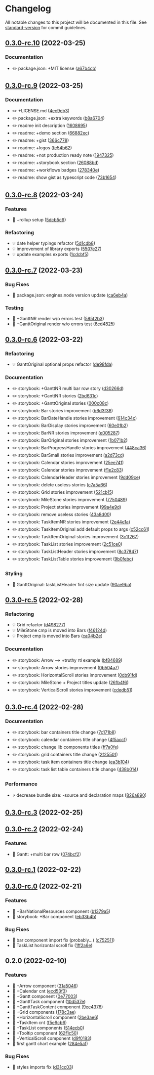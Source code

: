 # Changelog

All notable changes to this project will be documented in this file. See [standard-version](https://github.com/conventional-changelog/standard-version) for commit guidelines.

## [0.3.0-rc.10](https://github.com/NikitaSmithTheOne/react-gantt-chart/compare/v0.3.0-rc.9...v0.3.0-rc.10) (2022-03-25)


### Documentation

* ✏️ package.json: +MIT license ([a67b4cb](https://github.com/NikitaSmithTheOne/react-gantt-chart/commit/a67b4cb57e696ea23a56178963a0e75cbd2e3336))

## [0.3.0-rc.9](https://github.com/NikitaSmithTheOne/react-gantt-chart/compare/v0.3.0-rc.8...v0.3.0-rc.9) (2022-03-25)


### Documentation

* ✏️ +LICENSE.md ([4ec9eb3](https://github.com/NikitaSmithTheOne/react-gantt-chart/commit/4ec9eb32b9171553fa2bf928c71df0660733447c))
* ✏️ package.json: +extra keywords ([b8a6704](https://github.com/NikitaSmithTheOne/react-gantt-chart/commit/b8a67049eb3e4ba9fdea7ea6e7f5588ae019ac81))
* ✏️ readme init description ([1608695](https://github.com/NikitaSmithTheOne/react-gantt-chart/commit/16086959b7df6ce2806b6592dd69457feaa765dc))
* ✏️ readme: +demo section ([66882ec](https://github.com/NikitaSmithTheOne/react-gantt-chart/commit/66882ecf7dbab4b3c61e8da7ac26e6187236abf5))
* ✏️ readme: +gist ([366c778](https://github.com/NikitaSmithTheOne/react-gantt-chart/commit/366c778bdcbc40e62b06a0ba2d45e9edc37b0e03))
* ✏️ readme: +logos ([fe54b62](https://github.com/NikitaSmithTheOne/react-gantt-chart/commit/fe54b62e0ac24f0417cf13af651ab3d981392e6b))
* ✏️ readme: +not production ready note ([1947325](https://github.com/NikitaSmithTheOne/react-gantt-chart/commit/1947325c351512d47f04d3629ce7d574190ef24b))
* ✏️ readme: +storybook section ([26088bd](https://github.com/NikitaSmithTheOne/react-gantt-chart/commit/26088bd1474c4b1ad94d7456cf0e5ce17a08f144))
* ✏️ readme: +workflows badges ([278340e](https://github.com/NikitaSmithTheOne/react-gantt-chart/commit/278340ed39a067c164ad03e47dc72b26f12123f0))
* ✏️ readme: show gist as typescript code ([73b1654](https://github.com/NikitaSmithTheOne/react-gantt-chart/commit/73b16541683a3a6187b70bf6cff3430c5882cfb2))

## [0.3.0-rc.8](https://github.com/NikitaSmithTheOne/react-gantt-chart/compare/v0.3.0-rc.7...v0.3.0-rc.8) (2022-03-24)


### Features

* 🎸 +rollup setup ([5dcb5c9](https://github.com/NikitaSmithTheOne/react-gantt-chart/commit/5dcb5c93e40f20fdfff6818a78f97d4d94db238f))


### Refactoring

* 💡 date helper typings refactor ([5d1cdb8](https://github.com/NikitaSmithTheOne/react-gantt-chart/commit/5d1cdb8a578f5098a37170003c0d47c856df9eec))
* 💡 improvement of library exports ([5507e27](https://github.com/NikitaSmithTheOne/react-gantt-chart/commit/5507e276539655170a03adb11a6385a22b3ab06a))
* 💡 update examples exports ([1cdcbf5](https://github.com/NikitaSmithTheOne/react-gantt-chart/commit/1cdcbf5f4ef870db6ba2a8113f5723c2034aaf5f))

## [0.3.0-rc.7](https://github.com/NikitaSmithTheOne/react-gantt-chart/compare/v0.3.0-rc.6...v0.3.0-rc.7) (2022-03-23)


### Bug Fixes

* 🐛 package.json: engines.node version update ([ca6eb4a](https://github.com/NikitaSmithTheOne/react-gantt-chart/commit/ca6eb4ab0ac0face050a369307bdec87ff593b3d))


### Testing

* 💍 +GanttNR render w/o errors test ([585f2b3](https://github.com/NikitaSmithTheOne/react-gantt-chart/commit/585f2b3ca88b21fd92196b34c7e7c73d89287631))
* 💍 +GanttOriginal render w/o errors test ([6cd4825](https://github.com/NikitaSmithTheOne/react-gantt-chart/commit/6cd482511eedec0805363cb592fba83df8cf73b0))

## [0.3.0-rc.6](https://github.com/NikitaSmithTheOne/react-gantt-chart/compare/v0.3.0-rc.5...v0.3.0-rc.6) (2022-03-22)


### Refactoring

* 💡 GanttOriginal optional props refactor ([de98fda](https://github.com/NikitaSmithTheOne/react-gantt-chart/commit/de98fdabd3b6fefa4067a5defac1943f305f2766))


### Documentation

* ✏️ storybook: +GanttNR multi bar row story ([d30266d](https://github.com/NikitaSmithTheOne/react-gantt-chart/commit/d30266d4ecf60d0c553f7188371ca3e79609a359))
* ✏️ storybook: +GanttNR stories ([2bd631c](https://github.com/NikitaSmithTheOne/react-gantt-chart/commit/2bd631cdd5d3fb3009dd5fd984b6dab22ae256a1))
* ✏️ storybook: +GanttOriginal stories ([000c08c](https://github.com/NikitaSmithTheOne/react-gantt-chart/commit/000c08cb4da137e6b0f151a79ddcc259b903ed37))
* ✏️ storybook: Bar stories improvement ([b6d3f38](https://github.com/NikitaSmithTheOne/react-gantt-chart/commit/b6d3f38ceaf6eb2267a1c553b78cc7dfecc68ebe))
* ✏️ storybook: BarDateHandle stories improvement ([614c34c](https://github.com/NikitaSmithTheOne/react-gantt-chart/commit/614c34ceac170c45bfcaa6e74513d82b3496621a))
* ✏️ storybook: BarDisplay stories improvement ([60e01b2](https://github.com/NikitaSmithTheOne/react-gantt-chart/commit/60e01b2acbd18a200114753ce2ed43d27277410d))
* ✏️ storybook: BarNR stories improvement ([e005287](https://github.com/NikitaSmithTheOne/react-gantt-chart/commit/e0052875b7ce179289cc7fb08039b65c78466d4e))
* ✏️ storybook: BarOriginal stories improvement ([1b071b2](https://github.com/NikitaSmithTheOne/react-gantt-chart/commit/1b071b2395c7826a9d8f20a09fcc34be9128dabd))
* ✏️ storybook: BarProgressHandle stories improvement ([448ca36](https://github.com/NikitaSmithTheOne/react-gantt-chart/commit/448ca36c7139ef59fcdb52fb87b5c4f054c34cfe))
* ✏️ storybook: BarSmall stories improvement ([a2d73cd](https://github.com/NikitaSmithTheOne/react-gantt-chart/commit/a2d73cd3536563d2a6524a8ed28136c183b13f59))
* ✏️ storybook: Calendar stories improvement ([25ee741](https://github.com/NikitaSmithTheOne/react-gantt-chart/commit/25ee741f24b36e790d91a0a43d6093bac2ff96db))
* ✏️ storybook: Calendar stories improvement ([f1e2c83](https://github.com/NikitaSmithTheOne/react-gantt-chart/commit/f1e2c8367ffa6ca509bdfe21111db6bbf5554726))
* ✏️ storybook: CalendarHeader stories improvement ([9dd09ce](https://github.com/NikitaSmithTheOne/react-gantt-chart/commit/9dd09ce0758611102cbacf1cc6ea910711115641))
* ✏️ storybook: delete useless stories ([c7a5a66](https://github.com/NikitaSmithTheOne/react-gantt-chart/commit/c7a5a66f8b91087f7e301d2979d562139c3c75f6))
* ✏️ storybook: Grid stories improvement ([521cb15](https://github.com/NikitaSmithTheOne/react-gantt-chart/commit/521cb15dfdbb3f3b8f7daea9ecd5245d3a9aba97))
* ✏️ storybook: MileStone stories improvement ([7750489](https://github.com/NikitaSmithTheOne/react-gantt-chart/commit/77504895ef159fabda094123ae4dbf4fe49af8c2))
* ✏️ storybook: Project stories improvement ([99a4e9d](https://github.com/NikitaSmithTheOne/react-gantt-chart/commit/99a4e9da4d23d6a7eaa210375b761524598f036e))
* ✏️ storybook: remove useless stories ([43a8d00](https://github.com/NikitaSmithTheOne/react-gantt-chart/commit/43a8d00ec7fe022f71cd5030edba8bb4accbe47c))
* ✏️ storybook: TaskItemNR stories improvement ([2e44e1a](https://github.com/NikitaSmithTheOne/react-gantt-chart/commit/2e44e1a8f23077b799f0273c20d991b60368115f))
* ✏️ storybook: TaskItemOriginal add default props to args ([c52cc61](https://github.com/NikitaSmithTheOne/react-gantt-chart/commit/c52cc61142ee72c5194537bcd53e4fee75823cd1))
* ✏️ storybook: TaskItemOriginal stories improvement ([3c1f267](https://github.com/NikitaSmithTheOne/react-gantt-chart/commit/3c1f267d2456b242808cd825f702be65d4334aba))
* ✏️ storybook: TaskList stories improvement ([2c51ce0](https://github.com/NikitaSmithTheOne/react-gantt-chart/commit/2c51ce05af4b1185af0136805899de20e1255af0))
* ✏️ storybook: TaskListHeader stories improvement ([8c37847](https://github.com/NikitaSmithTheOne/react-gantt-chart/commit/8c378470021138056876a1492da5ffef0d0dd1d9))
* ✏️ storybook: TaskListTable stories improvement ([9b0febc](https://github.com/NikitaSmithTheOne/react-gantt-chart/commit/9b0febccc98dce1ea7dcae1f0e1db7837b93c028))


### Styling

* 💄 GanttOriginal: taskListHeader fint size update ([90ae9ba](https://github.com/NikitaSmithTheOne/react-gantt-chart/commit/90ae9ba1f46d0fd62494458d4c08b9b2262c50b5))

## [0.3.0-rc.5](https://github.com/NikitaSmithTheOne/react-gantt-chart/compare/v0.3.0-rc.4...v0.3.0-rc.5) (2022-02-28)


### Refactoring

* 💡 Grid refactor ([d498277](https://github.com/NikitaSmithTheOne/react-gantt-chart/commit/d498277e23eaf20109c09bc50314d5c06eafee96))
* 💡 MileStone cmp is moved into Bars ([f46124d](https://github.com/NikitaSmithTheOne/react-gantt-chart/commit/f46124d86a3a73c81e0da3462500d4727238d59f))
* 💡 Project cmp is moved into Bars ([ca04b2e](https://github.com/NikitaSmithTheOne/react-gantt-chart/commit/ca04b2ee9fd986ae05138ea10e1985244eb9d900))


### Documentation

* ✏️ storybook: Arrow --> +truthy rtl example ([bf84689](https://github.com/NikitaSmithTheOne/react-gantt-chart/commit/bf84689e1cdcd9c77b55681646c9930e688b549f))
* ✏️ storybook: Arrow stories improvement ([0b504a7](https://github.com/NikitaSmithTheOne/react-gantt-chart/commit/0b504a7cc07b6714e2fe8e5fbd57ea3e4e8b2343))
* ✏️ storybook: HorizontalScroll stories improvement ([0db91fd](https://github.com/NikitaSmithTheOne/react-gantt-chart/commit/0db91fd068e27398581f36ad7e822697476b974e))
* ✏️ storybook: MileStone + Project titles update ([261b4f6](https://github.com/NikitaSmithTheOne/react-gantt-chart/commit/261b4f6d32a1b8b6a1134dfe20f4b3758463648f))
* ✏️ storybook: VerticalScroll stories improvement ([cdedb51](https://github.com/NikitaSmithTheOne/react-gantt-chart/commit/cdedb51d7334806b60bfb314b7854601fa969726))

## [0.3.0-rc.4](https://github.com/NikitaSmithTheOne/react-gantt-chart/compare/v0.3.0-rc.3...v0.3.0-rc.4) (2022-02-28)


### Documentation

* ✏️ storybook: bar containers title change ([7c171b8](https://github.com/NikitaSmithTheOne/react-gantt-chart/commit/7c171b8fa4a1b2c97bd6504c9bbd5118d1c69c26))
* ✏️ storybook: calendar containers title change ([4f5acc1](https://github.com/NikitaSmithTheOne/react-gantt-chart/commit/4f5acc14805082daf1c7b0320746dd2f114209c7))
* ✏️ storybook: change lib components titles ([ff7a0fe](https://github.com/NikitaSmithTheOne/react-gantt-chart/commit/ff7a0feac270f75ad6797e88888bdc28addb13ba))
* ✏️ storybook: grid containers title change ([2f25501](https://github.com/NikitaSmithTheOne/react-gantt-chart/commit/2f255015b607f1b4f83d3db51934e3c694375072))
* ✏️ storybook: task item containers title change ([ea3b104](https://github.com/NikitaSmithTheOne/react-gantt-chart/commit/ea3b1044e3fba4ef7d9fbfb1f23d0b1a5c6cddd8))
* ✏️ storybook: task list table containers title change ([438b014](https://github.com/NikitaSmithTheOne/react-gantt-chart/commit/438b01496e4aab3edefff9989df4189793ea3f58))


### Performance

* ⚡️ decrease bundle size: -source and declaration maps ([826a890](https://github.com/NikitaSmithTheOne/react-gantt-chart/commit/826a89059ba87751320edff9dca0755d4ffd72df))

## [0.3.0-rc.3](https://github.com/NikitaSmithTheOne/react-gantt-chart/compare/v0.3.0-rc.2...v0.3.0-rc.3) (2022-02-25)

## [0.3.0-rc.2](https://github.com/NikitaSmithTheOne/react-gantt-chart/compare/v0.3.0-rc.1...v0.3.0-rc.2) (2022-02-24)


### Features

* 🎸 Gantt: +multi bar row ([074bcf2](https://github.com/NikitaSmithTheOne/react-gantt-chart/commit/074bcf20baba6cd7ac65f650a758902d901193ff))

## [0.3.0-rc.1](https://github.com/NikitaSmithTheOne/react-gantt-chart/compare/v0.3.0-rc.0...v0.3.0-rc.1) (2022-02-22)

## [0.3.0-rc.0](https://github.com/NikitaSmithTheOne/react-gantt-chart/compare/v0.2.0...v0.3.0-rc.0) (2022-02-21)


### Features

* 🎸 +BarNationalResources component ([b1379a5](https://github.com/NikitaSmithTheOne/react-gantt-chart/commit/b1379a5a8f321d1ffd7d19b66c79bd2ebe65bcdf))
* 🎸 storybook: +Bar component ([eb33b4b](https://github.com/NikitaSmithTheOne/react-gantt-chart/commit/eb33b4bec7c008b1ca4cc6996acf59cdcc05fcdc))


### Bug Fixes

* 🐛 bar component import fix (probably...) ([c752511](https://github.com/NikitaSmithTheOne/react-gantt-chart/commit/c752511f7bfb54419225a6115b93dc705fe40e94))
* 🐛 TaskList horizontal scroll fix ([1ff2a6e](https://github.com/NikitaSmithTheOne/react-gantt-chart/commit/1ff2a6eb600687f77b724217a7710cd67026827c))

## 0.2.0 (2022-02-10)


### Features

* 🎸 +Arrow component ([31a5046](https://github.com/NikitaSmithTheOne/react-gantt-chart/commit/31a50467176c2778d46ec0199cb2cce3be3cce05))
* 🎸 +Calendar cnt ([ecd53f3](https://github.com/NikitaSmithTheOne/react-gantt-chart/commit/ecd53f30d3def8a8616c0462f44224d7a3288a87))
* 🎸 +Gantt component ([0e77003](https://github.com/NikitaSmithTheOne/react-gantt-chart/commit/0e77003600d85c43a3f7111c930694b4b7f6fced))
* 🎸 +GanttTask component ([10d537e](https://github.com/NikitaSmithTheOne/react-gantt-chart/commit/10d537ef3cbfb4c247e60c9e617ee706bc3f527f))
* 🎸 +GanttTaskContent component ([9ec4376](https://github.com/NikitaSmithTheOne/react-gantt-chart/commit/9ec4376c0d286b7363badc1bd224e9b6bd92decd))
* 🎸 +Grid components ([178c3ae](https://github.com/NikitaSmithTheOne/react-gantt-chart/commit/178c3ae1f3818a3d250ca5fb031439888faf9794))
* 🎸 +HorizontalScroll component ([2be3ae6](https://github.com/NikitaSmithTheOne/react-gantt-chart/commit/2be3ae6f31a68ba247625dae867f53fe0535301f))
* 🎸 +TaskItem cnt ([f5e9cb6](https://github.com/NikitaSmithTheOne/react-gantt-chart/commit/f5e9cb688dad1958855c1017ae881cd54c878fb8))
* 🎸 +TaskList components ([514ecb0](https://github.com/NikitaSmithTheOne/react-gantt-chart/commit/514ecb0ffdef89b44f2c342cda1aa248f390abfe))
* 🎸 +Tooltip component ([62f1c50](https://github.com/NikitaSmithTheOne/react-gantt-chart/commit/62f1c50413e636747dec7a3b1f4e06784efc5fb1))
* 🎸 +VerticalScroll component ([d9f0183](https://github.com/NikitaSmithTheOne/react-gantt-chart/commit/d9f01830dba5a9837116a8181594e9dca062055e))
* 🎸 first gantt chart example ([284e5a1](https://github.com/NikitaSmithTheOne/react-gantt-chart/commit/284e5a1ff47abd75a93aace82d3f7f7611208cb5))


### Bug Fixes

* 🐛 styles imports fix ([d31cc03](https://github.com/NikitaSmithTheOne/react-gantt-chart/commit/d31cc03c9aea4d8c6e8abbd3a63722dcccb1a56a))
